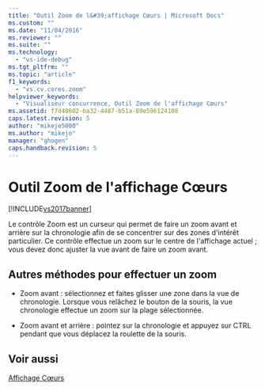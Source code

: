 ```yaml
---
title: "Outil Zoom de l&#39;affichage Cœurs | Microsoft Docs"
ms.custom: ""
ms.date: "11/04/2016"
ms.reviewer: ""
ms.suite: ""
ms.technology: 
  - "vs-ide-debug"
ms.tgt_pltfrm: ""
ms.topic: "article"
f1_keywords: 
  - "vs.cv.cores.zoom"
helpviewer_keywords: 
  - "Visualiseur concurrence, Outil Zoom de l'affichage Cœurs"
ms.assetid: f7d48602-ba32-4487-b51a-89e596124108
caps.latest.revision: 5
author: "mikejo5000"
ms.author: "mikejo"
manager: "ghogen"
caps.handback.revision: 5
---
```

# Outil Zoom de l&#39;affichage Cœurs
[!INCLUDE[vs2017banner](../code-quality/includes/vs2017banner.md)]

Le contrôle Zoom est un curseur qui permet de faire un zoom avant et arrière sur la chronologie afin de se concentrer sur des zones d'intérêt particulier.  Ce contrôle effectue un zoom sur le centre de l'affichage actuel ; vous devez donc ajuster la vue avant de faire un zoom avant.  
  
## Autres méthodes pour effectuer un zoom  
  
-   Zoom avant : sélectionnez et faites glisser une zone dans la vue de chronologie.  Lorsque vous relâchez le bouton de la souris, la vue chronologie effectue un zoom sur la plage sélectionnée.  
  
-   Zoom avant et arrière : pointez sur la chronologie et appuyez sur CTRL pendant que vous déplacez la roulette de la souris.  
  
## Voir aussi  
 [Affichage Cœurs](../profiling/cores-view.md)